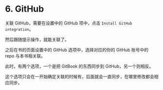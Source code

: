 # 6. GitHub

关联 GitHub，需要在设置中的 GitHub 项中，点击 `Install GitHub integration`。

然后跟随提示操作，就能关联了。

之后在书的页面设置中的 GitHub 选项中，选择对应的你的 GitHub 账号中的 repo 与本书相关联。

此时，有两个选项，一个是把 GitBook 的东西同步到 GitHub，另一个则相反。

这个选项只会在一开始确定关联的时候有，后面就会一直同步，在哪里修改都会相应同步。


